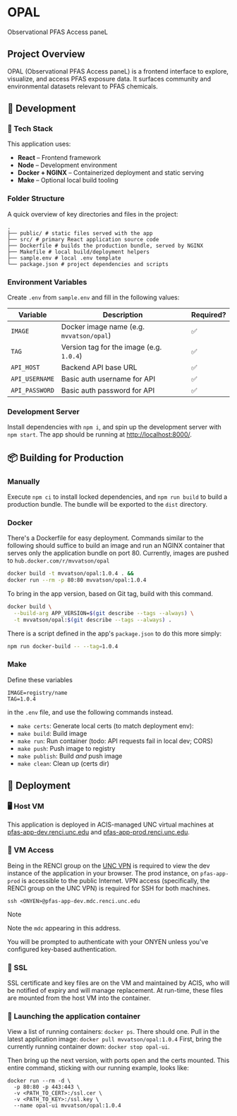 # OPAL
Observational PFAS Access paneL

## Project Overview

OPAL (Observational PFAS Access paneL) is a frontend interface to explore, visualize,
and access PFAS exposure data. It surfaces community and environmental datasets relevant to PFAS chemicals.

## 🚧 Development

### 🧰 Tech Stack

This application uses:

- **React** – Frontend framework
- **Node** – Development environment
- **Docker + NGINX** – Containerized deployment and static serving
- **Make** – Optional local build tooling

### Folder Structure

A quick overview of key directories and files in the project:

```
.
├── public/ # static files served with the app
├── src/ # primary React application source code
├── Dockerfile # builds the production bundle, served by NGINX
├── Makefile # local build/deployment helpers
├── sample.env # local .env template
└── package.json # project dependencies and scripts
```
### Environment Variables

Create `.env` from `sample.env` and fill in the following values:

| Variable        | Description                                | Required? |
|-----------------|--------------------------------------------|-----------|
| `IMAGE`         | Docker image name (e.g. `mvvatson/opal`)   | ✅        |
| `TAG`           | Version tag for the image (e.g. `1.0.4`)   | ✅        |
| `API_HOST`      | Backend API base URL                       | ✅        |
| `API_USERNAME`  | Basic auth username for API                | ✅        |
| `API_PASSWORD`  | Basic auth password for API                | ✅        |

### Development Server

Install dependencies with `npm i`, and spin up the development server with `npm start`.
The app should be running at [http://localhost:8000/](http://localhost:8000/).

## 📦 Building for Production

### Manually

Execute `npm ci` to install locked dependencies, and `npm run build` to build a production bundle.
The bundle will be exported to the `dist` directory.

### Docker

There's a Dockerfile for easy deployment.
Commands similar to the following should suffice to
build an image and run an NGINX container
that serves only the application bundle on port 80.
Currently, images are pushed to `hub.docker.com/r/mvvatson/opal`

```bash
docker build -t mvvatson/opal:1.0.4 . &&
docker run --rm -p 80:80 mvvatson/opal:1.0.4
```

To bring in the app version, based on Git tag, build with this command.

```bash
docker build \
  --build-arg APP_VERSION=$(git describe --tags --always) \
  -t mvvatson/opal:$(git describe --tags --always) .
```

There is a script defined in the app's `package.json` to do this more simply:

```bash
npm run docker-build -- --tag=1.0.4
```

### Make
Define these variables
```
IMAGE=registry/name
TAG=1.0.4
```
in the `.env` file, and use the following commands instead.

- `make certs`: Generate local certs (to match deployment env):
- `make build`: Build image
- `make run`: Run container (todo: API requests fail in local dev; CORS)
- `make push`: Push image to registry
- `make publish`: Build _and_ push image
- `make clean`: Clean up (certs dir)

## 🚢 Deployment

### 🖥 Host VM

This application is deployed in ACIS-managed UNC virtual machines
at [pfas-app-dev.renci.unc.edu](https://pfas-app-dev.renci.unc.edu)
and [pfas-app-prod.renci.unc.edu](https://pfas-app-prod.renci.unc.edu).

### 🪪 VM Access

Being in the RENCI group on the [UNC VPN](https://vpn.unc.edu) is required
to view the dev instance of the application in your browser. The prod instance,
on `pfas-app-prod` is accessible to the public Internet. VPN access (specifically,
the RENCI group on the UNC VPN) is required for SSH for both machines. 

```
ssh <ONYEN>@pfas-app-dev.mdc.renci.unc.edu
```

> [!NOTE]
> Note the `mdc` appearing in this address.

You will be prompted to authenticate with your ONYEN unless you've configured key-based authentication.

### 🔑 SSL

SSL certificate and key files are on the VM and maintained by ACIS, who
will be notified of expiry and will manage replacement.
At run-time, these files are mounted from the host VM into the container.

### 🚀 Launching the application container

View a list of running containers: `docker ps`. There should one.
Pull in the latest application image: `docker pull mvvatson/opal:1.0.4`
First, bring the currently running container down: `docker stop opal-ui`.

Then bring up the next version, with ports open and the certs mounted.
This entire command, sticking with our running example, looks like:

```
docker run --rm -d \
  -p 80:80 -p 443:443 \
  -v <PATH_TO_CERT>:/ssl.cer \
  -v <PATH_TO_KEY>:/ssl.key \
  --name opal-ui mvvatson/opal:1.0.4
```
